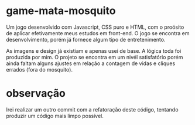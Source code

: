 # game-mata-mosquito
 Um jogo desenvolvido com Javascript, CSS puro e HTML, com o proósito de aplicar efetivamente meus estudos em front-end. O jogo se encontra em desenvolvimento, porém já fornece algum tipo de entretenimento.

As imagens e design já existiam e apenas usei de base. A lógica toda foi produzida por mim.  O projeto se encontra em um nivél satisfatório porém ainda faltam alguns ajustes em relação a contagem de vidas e cliques errados (fora do mosquito).

# observação  
Irei realizar um outro commit com a refatoração deste código, tentando produzir um código mais limpo possível. 
